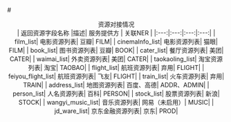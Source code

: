 #<center>资源对接情况<center/>
| 返回资源字段名称 |描述| 服务提供方 | 关联NER |
|:---:|:---:|:---:|:---:|
| film_list| 电影资源列表| 豆瓣| FILM|
| cinemaInfo_list| 电影资源列表| 猫眼| FILM|
| book_list| 图书资源列表| 豆瓣| BOOK|
| cater_list| 餐厅资源列表| 美团| CATER|
| waimai_list| 外卖资源列表| 美团| CATER|
| taokaoling_list| 淘宝资源列表| 淘宝| TAOBAO|
| flight_list| 航班资源列表| 弃用| FLIGHT|
| feiyou_flight_list| 航班资源列表| 飞友| FLIGHT|
| train_list| 火车资源列表| 弃用| TRAIN|
| address_list| 地图资源列表| 百度、高德| ADDR、ADMIN|
| person_list| 人名资源列表| 百科| PERSON|
| stock_list| 股票资源列表| 新浪| STOCK|
| wangyi_music_list| 音乐资源列表| 网易（未启用）| MUSIC|
| jd_ware_list| 京东金融资源列表| 京东| PROD|